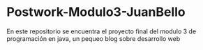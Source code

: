 # Postwork-Modulo3-JuanBello
En este repositorio se encuentra el proyecto final del modulo 3 de programación en java, un pequeo blog sobre desarrollo web

